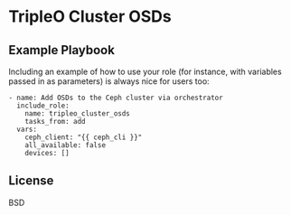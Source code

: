 TripleO Cluster OSDs
====================

Example Playbook
----------------

Including an example of how to use your role (for instance, with
variables passed in as parameters) is always nice for users too:

    - name: Add OSDs to the Ceph cluster via orchestrator
      include_role:
        name: tripleo_cluster_osds
        tasks_from: add
      vars:
        ceph_client: "{{ ceph_cli }}"
        all_available: false
        devices: []

License
-------

BSD

